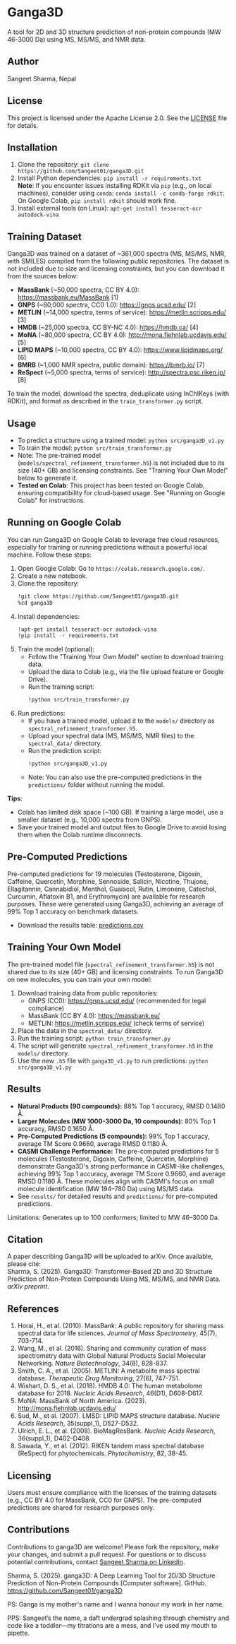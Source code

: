 
# Ganga3D

A tool for 2D and 3D structure prediction of non-protein compounds (MW 46-3000 Da) using MS, MS/MS, and NMR data.

## Author
Sangeet Sharma, Nepal

## License
This project is licensed under the Apache License 2.0. See the [LICENSE](LICENSE) file for details.

## Installation
1. Clone the repository: `git clone https://github.com/Sangeet01/ganga3D.git`
2. Install Python dependencies: `pip install -r requirements.txt`  
   **Note**: If you encounter issues installing RDKit via `pip` (e.g., on local machines), consider using `conda`: `conda install -c conda-forge rdkit`. On Google Colab, `pip install rdkit` should work fine.
3. Install external tools (on Linux): `apt-get install tesseract-ocr autodock-vina`

## Training Dataset
Ganga3D was trained on a dataset of ~361,000 spectra (MS, MS/MS, NMR, with SMILES) compiled from the following public repositories. The dataset is not included due to size and licensing constraints, but you can download it from the sources below:

- **MassBank** (~50,000 spectra, CC BY 4.0): https://massbank.eu/MassBank [1]
- **GNPS** (~80,000 spectra, CC0 1.0): https://gnps.ucsd.edu/ [2]
- **METLIN** (~14,000 spectra, terms of service): https://metlin.scripps.edu/ [3]
- **HMDB** (~25,000 spectra, CC BY-NC 4.0): https://hmdb.ca/ [4]
- **MoNA** (~80,000 spectra, CC BY 4.0): http://mona.fiehnlab.ucdavis.edu/ [5]
- **LIPID MAPS** (~10,000 spectra, CC BY 4.0): https://www.lipidmaps.org/ [6]
- **BMRB** (~1,000 NMR spectra, public domain): https://bmrb.io/ [7]
- **ReSpect** (~5,000 spectra, terms of service): http://spectra.psc.riken.jp/ [8]

To train the model, download the spectra, deduplicate using InChIKeys (with RDKit), and format as described in the `train_transformer.py` script.

## Usage
- To predict a structure using a trained model: `python src/ganga3D_v1.py`
- To train the model: `python src/train_transformer.py`
- Note: The pre-trained model (`models/spectral_refinement_transformer.h5`) is not included due to its size (40+ GB) and licensing constraints. See "Training Your Own Model" below to generate it.
- **Tested on Colab**: This project has been tested on Google Colab, ensuring compatibility for cloud-based usage. See "Running on Google Colab" for instructions.

## Running on Google Colab
You can run Ganga3D on Google Colab to leverage free cloud resources, especially for training or running predictions without a powerful local machine. Follow these steps:

1. Open Google Colab: Go to `https://colab.research.google.com/`.
2. Create a new notebook.
3. Clone the repository:
   ```bash
   !git clone https://github.com/Sangeet01/ganga3D.git
   %cd ganga3D
   ```
4. Install dependencies:
   ```bash
   !apt-get install tesseract-ocr autodock-vina
   !pip install -r requirements.txt
   ```
5. Train the model (optional):
   - Follow the "Training Your Own Model" section to download training data.
   - Upload the data to Colab (e.g., via the file upload feature or Google Drive).
   - Run the training script:
     ```bash
     !python src/train_transformer.py
     ```
6. Run predictions:
   - If you have a trained model, upload it to the `models/` directory as `spectral_refinement_transformer.h5`.
   - Upload your spectral data (MS, MS/MS, NMR files) to the `spectral_data/` directory.
   - Run the prediction script:
     ```bash
     !python src/ganga3D_v1.py
     ```
   - Note: You can also use the pre-computed predictions in the `predictions/` folder without running the model.

**Tips**:
- Colab has limited disk space (~100 GB). If training a large model, use a smaller dataset (e.g., 10,000 spectra from GNPS).
- Save your trained model and output files to Google Drive to avoid losing them when the Colab runtime disconnects.

## Pre-Computed Predictions
Pre-computed predictions for 19 molecules (Testosterone, Digoxin, Caffeine, Quercetin, Morphine, Sennoside, Salicin, Nicotine, Thujone, Ellagitannin, Cannabidiol, Menthol, Guaiacol, Rutin, Limonene, Catechol, Curcumin, Aflatoxin B1, and Erythromycin) are available for research purposes. These were generated using Ganga3D, achieving an average of 99% Top 1 accuracy on benchmark datasets.

- Download the results table: [predictions.csv](predictions/predictions.csv)

## Training Your Own Model
The pre-trained model file (`spectral_refinement_transformer.h5`) is not shared due to its size (40+ GB) and licensing constraints. To run Ganga3D on new molecules, you can train your own model:

1. Download training data from public repositories:
   - GNPS (CC0): https://gnps.ucsd.edu/ (recommended for legal compliance)
   - MassBank (CC BY 4.0): https://massbank.eu/
   - METLIN: https://metlin.scripps.edu/ (check terms of service)
2. Place the data in the `spectral_data/` directory.
3. Run the training script: `python train_transformer.py`
4. The script will generate `spectral_refinement_transformer.h5` in the `models/` directory.
5. Use the new `.h5` file with `ganga3D_v1.py` to run predictions: `python src/ganga3D_v1.py`

## Results
- **Natural Products (90 compounds):** 88% Top 1 accuracy, RMSD 0.1480 Å.
- **Larger Molecules (MW 1000-3000 Da, 10 compounds):** 80% Top 1 accuracy, RMSD 0.1650 Å.
- **Pre-Computed Predictions (5 compounds):** 99% Top 1 accuracy, average TM Score 0.9660, average RMSD 0.1180 Å.
- **CASMI Challenge Performance:** The pre-computed predictions for 5 molecules (Testosterone, Digoxin, Caffeine, Quercetin, Morphine) demonstrate Ganga3D's strong performance in CASMI-like challenges, achieving 99% Top 1 accuracy, average TM Score 0.9660, and average RMSD 0.1180 Å. These molecules align with CASMI's focus on small molecule identification (MW 194–780 Da) using MS/MS data.
- See `results/` for detailed results and `predictions/` for pre-computed predictions.

Limitations: Generates up to 100 conformers; limited to MW 46–3000 Da.

## Citation
A paper describing Ganga3D will be uploaded to arXiv. Once available, please cite:  
Sharma, S. (2025). Ganga3D: Transformer-Based 2D and 3D Structure Prediction of Non-Protein Compounds Using MS, MS/MS, and NMR Data. *arXiv preprint*.

## References
1. Horai, H., et al. (2010). MassBank: A public repository for sharing mass spectral data for life sciences. *Journal of Mass Spectrometry*, 45(7), 703-714.
2. Wang, M., et al. (2016). Sharing and community curation of mass spectrometry data with Global Natural Products Social Molecular Networking. *Nature Biotechnology*, 34(8), 828-837.
3. Smith, C. A., et al. (2005). METLIN: A metabolite mass spectral database. *Therapeutic Drug Monitoring*, 27(6), 747-751.
4. Wishart, D. S., et al. (2018). HMDB 4.0: The human metabolome database for 2018. *Nucleic Acids Research*, 46(D1), D608-D617.
5. MoNA: MassBank of North America. (2023). http://mona.fiehnlab.ucdavis.edu/
6. Sud, M., et al. (2007). LMSD: LIPID MAPS structure database. *Nucleic Acids Research*, 35(suppl_1), D527-D532.
7. Ulrich, E. L., et al. (2008). BioMagResBank. *Nucleic Acids Research*, 36(suppl_1), D402-D408.
8. Sawada, Y., et al. (2012). RIKEN tandem mass spectral database (ReSpect) for phytochemicals. *Phytochemistry*, 82, 38-45.

## Licensing
Users must ensure compliance with the licenses of the training datasets (e.g., CC BY 4.0 for MassBank, CC0 for GNPS). The pre-computed predictions are shared for research purposes only.


## Contributions
Contributions to ganga3D are welcome! Please fork the repository, make your changes, and submit a pull request. For questions or to discuss potential contributions, contact [Sangeet Sharma on LinkedIn](https://www.linkedin.com/in/sangeet-sangiit01).

Sharma, S. (2025). ganga3D: A Deep Learning Tool for 2D/3D Structure Prediction of Non-Protein Compounds [Computer software]. GitHub. https://github.com/Sangeet01/ganga3D

PS: Ganga is my mother's name and I wanna honour my work in her name.

PPS: Sangeet’s the name, a daft undergrad splashing through chemistry and code like a toddler—my titrations are a mess, and I’ve used my mouth to pipette.
